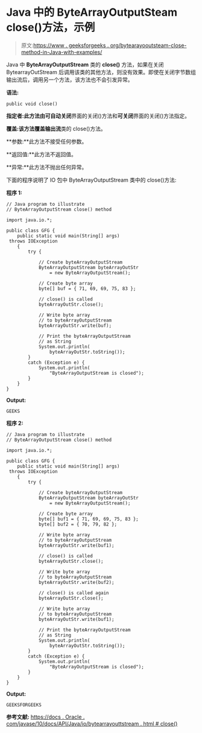 # Java 中的 ByteArrayOutputSteam close()方法，示例

> 原文:[https://www . geeksforgeeks . org/bytearayooutsteam-close-method-in-Java-with-examples/](https://www.geeksforgeeks.org/bytearrayoutputsteam-close-method-in-java-with-examples/)

Java 中 **ByteArrayOutputStream** 类的 **close()** 方法，如果在关闭 BytearrayOutStream 后调用该类的其他方法，则没有效果。即使在关闭字节数组输出流后，调用另一个方法，该方法也不会引发异常。

**语法:**

```
public void close()

```

**指定者:**此方法由**可自动关闭**界面的关闭()方法和**可关闭**界面的关闭()方法指定。

**覆盖:**该方法覆盖**输出流**类的 close()方法。

**参数:**此方法不接受任何参数。

**返回值:**此方法不返回值。

**异常:**此方法不抛出任何异常。

下面的程序说明了 IO 包中 ByteArrayOutputStream 类中的 close()方法:

**程序 1:**

```
// Java program to illustrate
// ByteArrayOutputStream close() method

import java.io.*;

public class GFG {
    public static void main(String[] args)
 throws IOException
    {
        try {

            // Create byteArrayOutputStream
            ByteArrayOutputStream byteArrayOutStr
                = new ByteArrayOutputStream();

            // Create byte array
            byte[] buf = { 71, 69, 69, 75, 83 };

            // close() is called
            byteArrayOutStr.close();

            // Write byte array
            // to byteArrayOutputStream
            byteArrayOutStr.write(buf);

            // Print the byteArrayOutputStream
            // as String
            System.out.println(
                byteArrayOutStr.toString());
        }
        catch (Exception e) {
            System.out.println(
                "ByteArrayOutputStream is closed");
        }
    }
}
```

**Output:**

```
GEEKS

```

**程序 2:**

```
// Java program to illustrate
// ByteArrayOutputStream close() method

import java.io.*;

public class GFG {
    public static void main(String[] args)
 throws IOException
    {
        try {

            // Create byteArrayOutputStream
            ByteArrayOutputStream byteArrayOutStr
                = new ByteArrayOutputStream();

            // Create byte array
            byte[] buf1 = { 71, 69, 69, 75, 83 };
            byte[] buf2 = { 70, 79, 82 };

            // Write byte array
            // to byteArrayOutputStream
            byteArrayOutStr.write(buf1);

            // close() is called
            byteArrayOutStr.close();

            // Write byte array
            // to byteArrayOutputStream
            byteArrayOutStr.write(buf2);

            // close() is called again
            byteArrayOutStr.close();

            // Write byte array
            // to byteArrayOutputStream
            byteArrayOutStr.write(buf1);

            // Print the byteArrayOutputStream
            // as String
            System.out.println(
                byteArrayOutStr.toString());
        }
        catch (Exception e) {
            System.out.println(
                "ByteArrayOutputStream is closed");
        }
    }
}
```

**Output:**

```
GEEKSFORGEEKS

```

**参考文献:**
[https://docs . Oracle . com/javase/10/docs/API/Java/io/bytearrayouttstream . html # close()](https://docs.oracle.com/javase/10/docs/api/java/io/ByteArrayOutputStream.html#close())